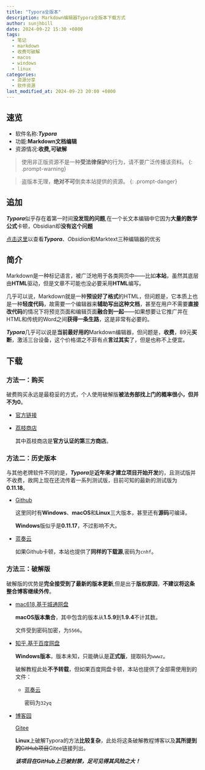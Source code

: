 ```yaml
---
title: "Typora全版本"
description: Markdown编辑器Typora全版本下载方式
author: sunjhbill
date: 2024-09-22 15:30 +0800
tags:
  - 笔记
  - markdown
  - 收费可破解
  - macos
  - windows
  - linux
categories:
  - 资源分享
  - 软件资源
last_modified_at: 2024-09-23 20:00 +0800
---
```

## 速览

- 软件名称:***Typora***
- 功能:**Markdown文档编辑**
- 资源情况:**收费,可破解**

> 使用非正版资源不是一种**受法律保护**的行为，请不要广泛传播该资料。
{: .prompt-warning}

> 盗版本无理，**绝对不可**倒卖本站提供的资源。
{: .prompt-danger}
## 追加

***Typora***似乎存在着第一时间**没发现的问题**,在一个长文本编辑中它因为**大量的数学公式**卡顿，Obsidian却**没有这个问题**

[点击这里](https://sunjhbill.github.io/blogs/posts/daily-report-20240924#3)以查看***Typora***、*Obsidian*和Marktext三种编辑器的优劣

## 简介

Markdown是一种标记语言，被广泛地用于各类网页中——比如**本站**，虽然其底层由**HTML**驱动，但是文章不可能也没必要采用**HTML**编写。

几乎可以说，Markdown就是一种**预设好了格式**的HTML，但问题是，它本质上也是一种**轻度代码**，故需要一个编辑器来**辅助写出这种文档**，甚至在用户不需要**直接改代码**的情况下将预览页面和编辑页面**融合到一起**——如果想要让它推广并在HTML和传统的Word之间**获得一条生路**，这是非常有必要的。

***Typora***几乎可以说是**当前最好用的**Markdown编辑器，但问题是，**收费**，89元**买断**，激活三台设备，这个价格谓之不菲有点**言过其实**了，但是也称不上便宜。

## 下载

### 方法一：购买

破费购买永远是最稳妥的方式，个人使用破解版**被法务部找上门的概率很小，但并不为0**。

- [官方链接](https://typoraio.cn/)

- [荔枝商店](https://lizhi.shop/site/products/id/520)
  
  其中荔枝商店是**官方认证的第三方商店**。

### 方法二：历史版本

与其他老牌软件不同的是，***Typora***是**近年来才建立项目开始开发**的，且测试版并不收费，故网上现在还流传着一系列测试版，目前可知的最新的测试版为**0.11.18**。

- [Github](https://github.com/Pure-Happiness/Typora-0.11.18/releases)
  
  这里同时有**Windows**、**macOS**和**Linux**三大版本，甚至还有**源码**可编译。
  
  **Windows**版似乎是**0.11.17**，不过影响不大。

- [蓝奏云](https://wwbf.lanzouw.com/b004huwd9c)
  
  如果Github卡顿，本站也提供了**同样的下载源**,密码为`cnhf`。

### 方法三：破解版

破解版的优势是**完全接受到了最新的版本更新**,但是出于**版权原因**，**不建议将这条整合博客继续外传**。

- [mac618,基于城通网盘](https://www.mac618.com/481.html#J_DLIPPCont)
  
  **macOS版本集合**，其中包含的版本从**1.5.9**到**1.9.4**不计其数。
  
  文件受到密码加密，为`5566`。

- [知乎,基于百度网盘](https://zhuanlan.zhihu.com/p/648915268)
  
  **Windows版本**，版本未知，只能确认是**正式版**，提取码为`wwwz`。
  
  破解教程此处**不予转载**，但如果百度网盘卡顿，本站也提供了全部需使用到的文件：
  
  - [蓝奏云](https://wwbf.lanzouw.com/b004huwfmh)
    
    密码为`32yq`

- [博客园](https://www.cnblogs.com/youngyajun/p/16661980.html)
  
  [Gitee](https://gitee.com/cmxie/typoraCracker)
  
  **Linux**上破解Typora的方法**比较复杂**，此处将这条破解教程博客以及**其所提到的**~~GitHub项目~~Gitee链接列出。
  
  ***该项目在GitHub上已被封禁，足可见得其风险之大！***
